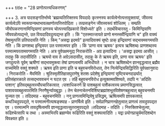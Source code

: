 +++
title = "28 प्राणोत्पत्त्यधिकरणम्"

+++
3. अत्र पादसङ्गतिर्भाष्ये 'ब्रह्मव्यतिरिक्तस्य वियदादेः कृत्स्नस्य कार्यत्वेनोत्पत्तावुक्तायां, जीवस्य कार्यत्वेऽपि स्वरूपान्यथाभावलक्षणोत्पत्तिरपोदिता । तत्प्रसङ्गेन जीवस्वरूपं शोधितम् । सम्प्रति जीवोपकरणानामिन्द्रियाणां प्राणस्य चोत्पत्त्यादिप्रकारो विशोध्यते' इति । तदर्थविचारस्तु - किमिन्द्रियाणि जीववन्नोत्पद्यन्ते, उत वियदादिवदुत्पद्यन्त इति । किं "एतस्मात्जायते प्राणो मनस्सर्वेन्द्रियाणि च" इति वाक्यं तेषामुत्पत्तिं प्रतिपादयति नेति । किम् "असद्वा इदमग्रे" इत्यादिवाक्यं सृष्टेः प्राक् इन्द्रियाणां सद्भावमवगमयति नेति । किं प्राणशब्द इन्द्रियपर उत परमात्मपर इति । किं 'प्राणा वाव ऋषयः' इत्यत्र ऋषिशब्दः प्राणशब्दस्य परमात्मपरतामवगमयति नेति । अत्र पूर्वपक्षमनूद्य निराकरोति - अग्र इत्यादिना । 'असद्वा इदमग्र आसीत् । तदाहुः किं तदासीदिति । ऋषयो वाव ते अग्रेऽसदासीत्, तदाहुः के ते ऋषय इति, प्राणा वाव ऋषयः' इति जगदुत्पत्तेः पूर्वम् ऋषीणां सद्भावमुक्त्वा तेषां प्राणत्वमपि अभिधीयते । न चात्र ऋषिशब्देन ज्ञानवृद्धत्वात् ब्रह्मैव वाच्यमिति वक्तुं शक्यते । ऋषय इति प्राणा इति च बहुवचनविरोधात्, तेन नित्येन्द्रियसिद्धिरिति पूर्वपक्षानुवादः । निराकरोति - मैवमिति । श्रुतिस्मृतीतिहासपुराणेषु शतशः प्रदेशेषु इन्द्रियाणां सृष्टिवचनदार्ढ्यात् प्रतिसंहारकाले तत्सद्भाववचनं न घटत एव । तर्हि बहुवचनविरोध इत्युक्तमवशिष्यते, तदपि न 'अदितिः पाशान्' इतिवद्बहुत्वस्यौपचारिकत्वात् ।पाशाधिकरणे हि पाशबहुत्वं पाशैकत्वस्य प्रमाणसिद्धत्वात् पाशावयवबहुत्वपरमिति निरणैषुर्न्यायबृद्धाः । तेन चेतनाचेतनविशिष्टब्रह्मांशभूतविशेषणबहुत्वात् बहुवचनमपि युज्यत एव । तदिदमाह - बहुवचनमिति । ननु प्राणत्वमिन्द्रियेषु प्रसिद्धम्, ऋषित्वमपि ज्ञापकत्वात् कथञ्चिदुपपद्यते, न परमात्मनीत्याषङ्क्याह - प्राणर्षित्वे इति । सर्वप्राणिप्राणनहेतुत्वात् प्राणत्वं तावदुपपद्यत एव । परमात्मनि तावदृषित्वमपि ज्ञानवृद्धत्वात्सुतरामुपपद्यते ।तदिदमाह - तदिति । निरुक्तिश्चेत्तुल्या, रूढिश्चेत्सापि च तथा । अस्माभिरपि ब्रह्मण्येव रूढिरिति वक्तुं शक्यत्वादिति । यद्वा प्रयोगप्राचुर्यमादिशब्देन विवक्ष्यत इति ॥